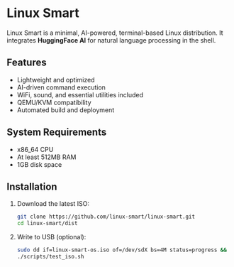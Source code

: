 # Linux Smart

Linux Smart is a minimal, AI-powered, terminal-based Linux distribution. It integrates **HuggingFace AI** for natural language processing in the shell.

## Features
- Lightweight and optimized
- AI-driven command execution
- WiFi, sound, and essential utilities included
- QEMU/KVM compatibility
- Automated build and deployment

## System Requirements
- x86_64 CPU
- At least 512MB RAM
- 1GB disk space

## Installation
1. Download the latest ISO:
   ```bash
   git clone https://github.com/linux-smart/linux-smart.git
   cd linux-smart/dist
   
2. Write to USB (optional):
   ```bash
   sudo dd if=linux-smart-os.iso of=/dev/sdX bs=4M status=progress && sync
   ./scripts/test_iso.sh
